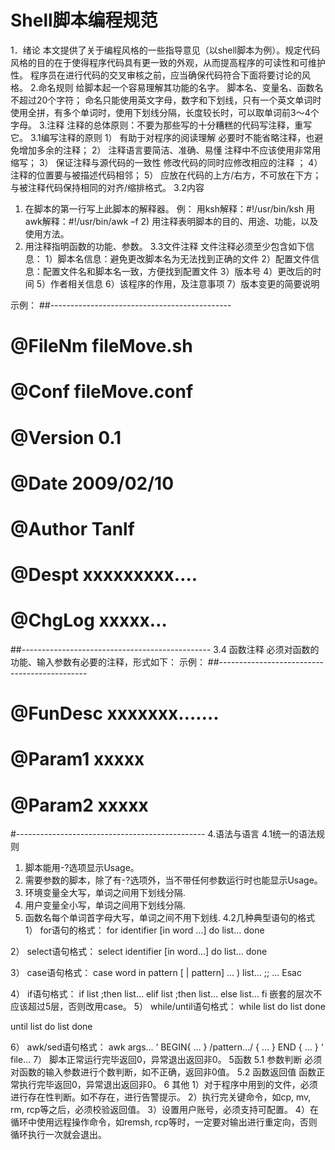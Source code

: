 # Shell脚本编程规范

1．绪论
本文提供了关于编程风格的一些指导意见（以shell脚本为例）。规定代码风格的目的在于使得程序代码具有更一致的外观，从而提高程序的可读性和可维护性。
程序员在进行代码的交叉审核之前，应当确保代码符合下面将要讨论的风格。
2.命名规则
给脚本起一个容易理解其功能的名字。
脚本名、变量名、函数名不超过20个字符；
命名只能使用英文字母，数字和下划线，只有一个英文单词时使用全拼，有多个单词时，使用下划线分隔，长度较长时，可以取单词前3～4个字母。
3.注释
注释的总体原则：不要为那些写的十分糟糕的代码写注释，重写它。
3.1编写注释的原则
1）	有助于对程序的阅读理解
必要时不能省略注释，也避免增加多余的注释；
2）	注释语言要简洁、准确、易懂
注释中不应该使用非常用缩写；
3）	保证注释与源代码的一致性
修改代码的同时应修改相应的注释 ；
4）	注释的位置要与被描述代码相邻；
5）	应放在代码的上方/右方，不可放在下方；与被注释代码保持相同的对齐/缩排格式。
3.2内容
1)	在脚本的第一行写上此脚本的解释器。
例：
用ksh解释：#!/usr/bin/ksh
用awk解释：#!/usr/bin/awk –f
	2)	用注释表明脚本的目的、用途、功能，以及使用方法。
3)	用注释指明函数的功能、参数。
3.3文件注释
	文件注释必须至少包含如下信息：
1）脚本名信息：避免更改脚本名为无法找到正确的文件
2）配置文件信息：配置文件名和脚本名一致，方便找到配置文件
3）版本号
4）更改后的时间
5）作者相关信息
6）该程序的作用，及注意事项
7）版本变更的简要说明

示例：
##---------------------------------------------
# @FileNm   fileMove.sh
# @Conf		 fileMove.conf
# @Version   0.1
# @Date     2009/02/10
# @Author    Tanlf
# @Despt     xxxxxxxxx….
# @ChgLog   xxxxx…
##-----------------------------------------------
3.4 函数注释
必须对函数的功能、输入参数有必要的注释，形式如下：
示例：
##---------------------------------------------
# @FunDesc   xxxxxxx…….
# @Param1	   xxxxx
# @Param2     xxxxx
#-----------------------------------------------
4.语法与语言
4.1统一的语法规则
1)	脚本能用-?选项显示Usage。
2)	需要参数的脚本，除了有-?选项外，当不带任何参数运行时也能显示Usage。
3)	环境变量全大写，单词之间用下划线分隔.
4)	用户变量全小写，单词之间用下划线分隔.
5)	函数名每个单词首字母大写，单词之间不用下划线.
4.2几种典型语句的格式
1）	for语句的格式：
for identifier [in word ...]
do
list…
done

2）	select语句格式：
select identifier [in word...]
do
list…
done

3）	case语句格式：
case word in
pattern [ | pattern] ... )
list…
;;
...
Esac

4）	if语句格式：
if list ;then
list…
elif list ;then
list…
else
list…
fi
嵌套的层次不应该超过5层，否则改用case。
5）	while/until语句格式：
while list
do
list
done

until list
do
list
done

6）	awk/sed语句格式：
awk args… ‘
BEGIN{
…
}
/pattern…/ {
…
}
END {
…
}
‘ file…
7）	脚本正常运行完毕返回0，异常退出返回非0。
5函数
5.1 参数判断
必须对函数的输入参数进行个数判断，如不正确，返回非0值。
5.2 函数返回值
函数正常执行完毕返回0，异常退出返回非0。
6 其他
1）对于程序中用到的文件，必须进行存在性判断。如不存在，进行告警提示。
2）执行完关键命令，如cp, mv, rm, rcp等之后，必须校验返回值。
3）设置用户账号，必须支持可配置。
4）在循环中使用远程操作命令，如remsh, rcp等时，一定要对输出进行重定向，否则循环执行一次就会退出。
